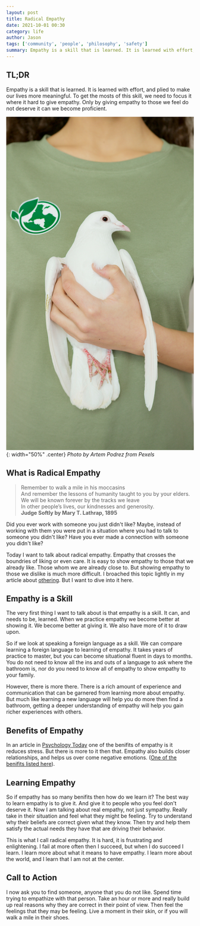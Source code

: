 ```yaml
---
layout: post
title: Radical Empathy
date: 2021-10-01 00:30
category: life
author: Jason
tags: ['community', 'people', 'philosophy', 'safety']
summary: Empathy is a skill that is learned. It is learned with effort, and plied to make our lives more meaningful. To get the mosts of this skill, we need to focus it where it hard to give empathy. Only by giving empathy to those we feel do not deserve it can we become proficient.
---
```


## TL;DR

Empathy is a skill that is learned. It is learned with effort, and plied to make our lives more meaningful. To get the mosts of this skill, we need to focus it where it hard to give empathy. Only by giving empathy to those we feel do not deserve it can we become proficient.

![A White Dove Held Against a woman's Chest](/assets/img/posts/2021/10/pexels-artem-podrez-7048256.jpg){: width="50%" .center}
_Photo by Artem Podrez from Pexels_

## What is Radical Empathy

> Remember to walk a mile in his moccasins<br/>
> And remember the lessons of humanity taught to you by your elders.<br/>
> We will be known forever by the tracks we leave<br/>
> In other people’s lives, our kindnesses and generosity.<br/>
> **Judge Softly by Mary T. Lathrap, 1895**

Did you ever work with someone you just didn't like? Maybe, instead of working with them you were put in a situation where you had to talk to someone you didn't like? Have you ever made a connection with someone you didn't like?

Today I want to talk about radical empathy. Empathy that crosses the boundries of liking or even care. It is easy to show empathy to those that we already like. Those whom we are already close to. But showing empathy to those we dislike is much more difficult. I broached this topic lightly in my article about [othering](/posts/the-other-working-next-to-me/). But I want to dive into it here.

## Empathy is a Skill

The very first thing I want to talk about is that empathy is a skill. It can, and needs to be, learned. When we practice empathy we become better at showing it. We become better at giving it. We also have more of it to draw upon.

So if we look at speaking a foreign language as a skill. We can compare learning a foreign language to learning of empathy. It takes years of practice to master, but you can become situational fluent in days to months. You do not need to know all the ins and outs of a language to ask where the bathroom is, nor do you need to know all of empathy to show empathy to your family.

However, there is more there. There is a rich amount of experience and communication that can be garnered from learning more about empathy. But much like learning a new language will help you do more then find a bathroom, getting a deeper understanding of empathy will help you gain richer experiences with others.

## Benefits of Empathy

In an article in [Psychology Today](https://www.psychologytoday.com/us/blog/social-empathy/201812/five-ways-empathy-is-good-your-health) one of the benifits of empathy is it reduces stress. But there is more to it then that. Empathy also builds closer relationships, and helps us over come negative emotions. ([One of the benifits listed here](https://www.psycom.net/what-is-empathy/)).

## Learning Empathy

So if empathy has so many benifits then how do we learn it? The best way to learn empathy is to give it. And give it to people who you feel don't deserve it. Now I am talking about real empathy, not just sympathy. Really take in their situation and feel what they might be feeling. Try to understand why their beliefs are correct given what they know. Then try and help them satisfy the actual needs they have that are driving their behavior.

This is what I call radical empathy. It is hard, it is frustrating and enlightening. I fail at more often then I succeed, but when I do succeed I learn. I learn more about what it means to have empathy. I learn more about the world, and I learn that I am not at the center.

## Call to Action

I now ask you to find someone, anyone that you do not like. Spend time trying to empathize with that person. Take an hour or more and really build up real reasons why they are correct in their point of view. Then feel the feelings that they may be feeling. Live a moment in their skin, or if you will walk a mile in their shoes.
